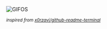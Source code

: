 <div align="justify">
<picture>
    <source media="(prefers-color-scheme: dark)" srcset="https://i.ibb.co/t4tz4ws/output-gif.gif">
    <source media="(prefers-color-scheme: light)" srcset="https://i.ibb.co/t4tz4ws/output-gif.gif">
    <img alt="GIFOS" src="https://i.ibb.co/t4tz4ws/output-gif.gif">
</picture>

<sub><i>inspired from [x0rzavi/github-readme-terminal](https://github.com/x0rzavi/github-readme-terminal)</i></sub>

</div>

<!-- Image deletion URL: https://ibb.co/SP8cPDn/9bb3a0c6c8d723b131294064bf6dd986 -->